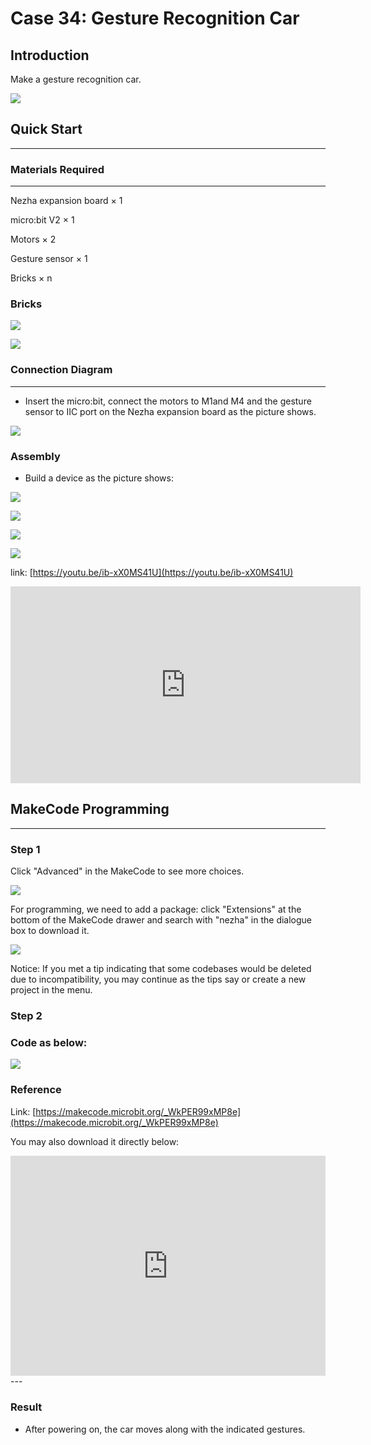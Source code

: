 # Case 34: Gesture Recognition Car

## Introduction

Make a gesture recognition car. 

![](./images/case_34_01.png)

## Quick Start
---

### Materials Required
---
Nezha expansion board × 1

micro:bit V2 × 1

Motors × 2

Gesture sensor × 1

Bricks × n

### Bricks

![](./images/Bricks_case_34.png)

![](./images/case_34_02.png)


### Connection Diagram 
---
- Insert the micro:bit, connect the motors to M1and M4 and the gesture sensor to IIC port on the Nezha expansion board as the picture shows.


![](./images/case_34_03.png)



### Assembly

- Build a device as the picture shows:

![](./images/case_34_04.png)

![](./images/case_34_05.png)

![](./images/case_34_06.png)

 ![](./images/case_34_07.png)


link: [https://youtu.be/ib-xX0MS41U](https://youtu.be/ib-xX0MS41U)

<iframe width="560" height="315" src="https://www.youtube.com/embed/ib-xX0MS41U" title="YouTube video player" frameborder="0" allow="accelerometer; autoplay; clipboard-write; encrypted-media; gyroscope; picture-in-picture" allowfullscreen></iframe>

## MakeCode Programming
---

### Step 1

Click "Advanced" in the MakeCode to see more choices.

![](./images/case_01_10.png)




For programming, we need to add a package: click "Extensions" at the bottom of the MakeCode drawer and search with "nezha" in the dialogue box to download it. 

![](./images/case_03_09.png)

Notice: If you met a tip indicating that some codebases would be deleted due to incompatibility, you may continue as the tips say or create a new project in the menu. 

### Step 2

### Code as below:


![](./images/case_34_10.png)



### Reference
Link: [https://makecode.microbit.org/_WkPER99xMP8e](https://makecode.microbit.org/_WkPER99xMP8e)

You may also download it directly below:

<div style="position:relative;height:0;padding-bottom:70%;overflow:hidden;"><iframe style="position:absolute;top:0;left:0;width:100%;height:100%;" src="https://makecode.microbit.org/#pub:_WkPER99xMP8e" frameborder="0" sandbox="allow-popups allow-forms allow-scripts allow-same-origin"></iframe></div>  
---

### Result
- After powering on, the car moves along with the indicated gestures. 


